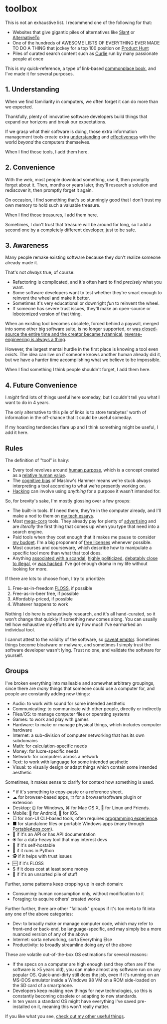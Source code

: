 # toolbox

This is not an exhaustive list. I recommend one of the following for that:

- Websites that give gigantic piles of alternatives like [Slant](https://www.slant.co/) or [AlternativeTo](https://alternativeto.net/)
- One of the hundreds of AWESOME LISTS OF EVERYTHING EVER MADE TO DO A THING that jockey for a top 100 position on [Product Hunt](https://www.producthunt.com/)
- Piles of curated search content such as [Curlie](https://curlie.org/) run by many passionate people at once

This is my quick-reference, a type of link-based [commonplace book](https://en.wikipedia.org/wiki/Commonplace_book), and I've made it for several purposes.

## 1. Understanding

When we find familiarity in computers, we often forget it can do more than we expected.

Thankfully, plenty of innovative software developers build things that expand our horizons and break our expectations.

If we grasp what their software is doing, those extra information management tools create extra [understanding](https://gainedin.site/understanding) and [effectiveness](https://gainedin.site/results) with the world _beyond_ the computers themselves.

When I find those tools, I add them here.

## 2. Convenience

With the web, most people download something, use it, then promptly forget about it. Then, months or years later, they'll research a solution and rediscover it, then promptly forget it again.

On occasion, I find something that's so stunningly good that I don't trust my own memory to hold such a valuable treasure.

When I find those treasures, I add them here.

Sometimes, I don't trust that treasure will be around for long, so I add a second one by a completely different developer, just to be safe.

## 3. Awareness

Many people remake existing software because they don't realize someone already made it.

That's not _always_ true, of course:

- Refactoring is complicated, and it's often hard to find _precisely_ what you want.
- Some software developers want to test whether they're smart enough to reinvent the wheel and make it better.
- Sometimes it's very educational or downright _fun_ to reinvent the wheel.
- If someone has severe trust issues, they'll make an open-source or lobotomized version of that thing.

When an existing tool becomes obsolete, forced behind a paywall, merged into some other big software suite, is no longer supported, or [was closed-source the entire time and the creator became tyrannical](https://notageni.us/ip), [reverse-engineering is always a thing](https://trendless.tech/hacking).

However, the largest mental hurdle in the first place is knowing a tool even _exists_. The idea can live on if someone knows another human already did it, but we have a harder time accomplishing what we believe to be impossible.

When I find something I think people shouldn't forget, I add them here.

## 4. Future Convenience

I _might_ find lots of things useful here someday, but I couldn't tell you what I want to do in 4 years.

The only alternative to this pile of links is to store terabytes' worth of information in the off-chance that it could be useful someday.

If my hoarding tendencies flare up and I think something might be useful, I add it here.

## Rules

The definition of "tool" is hairy:

- Every tool revolves around [human purpose](https://gainedin.site/purpose/), which is a concept created as a [relative human value](https://gainedin.site/values/).
- The [cognitive bias](https://gainedin.site/bias) of Maslow's Hammer means we're stuck always interpreting a tool according to what we're presently working on.
- [Hacking](https://trendless.tech/hacking) can involve using _anything_ for a purpose it wasn't intended for.

So, for brevity's sake, I'm mostly glossing over a few groups:

- The built-in tools. If I need them, they're in the computer already, and I'll make a nod to them on [my tech essays](https://trendless.tech).
- Most [mega-corp](https://gainedin.site/groups-large) tools. They already pay for plenty of [advertising](https://notageni.us/marketing/) and are _literally_ the first thing that comes up when you type that need into a search engine.
- Paid tools when they cost enough that it makes me pause to consider [my budget](https://adequate.life/money-3/). I'm a big proponent of [free licenses](https://trendless.tech/floss/) whenever possible.
- Most courses and courseware, which describe how to manipulate a specific tool more than what that tool does.
- Anything [associated with a scandal](https://trendless.tech/faang), [highly politicized](https://gainedin.site/conservative-liberal), [debatably close to illegal](https://notageni.us/legally-safe), or [was hacked](https://trendless.tech/hacking). I've got enough drama in my life without looking for more.

If there are lots to choose from, I try to prioritize:

1. Free-as-in-freedom [FLOSS](https://trendless.tech/floss), if possible
2. Free-as-in-beer free, if possible
3. Affordably-priced, if possible
4. Whatever happens to work

Nothing I do here is exhaustively research, and it's all hand-curated, so it won't change that quickly if something new comes along. You can usually tell how exhaustive my efforts are by how much I've earmarked an individual tool.

I cannot attest to the validity of the software, so [caveat emptor](https://notageni.us/legal-doctrines). Sometimes things become bloatware or malware, and sometimes I simply trust the software developer wasn't lying. Trust no one, and validate the software for yourself.

## Groups

I've broken everything into malleable and somewhat arbitrary groupings, since there are _many_ things that someone could use a computer for, and people are constantly adding new things:

- Audio: to work with sound for some intended aesthetic
- Communicating: to communicate with other people, directly or indirectly
- Files/OS: to manage computer files or operating systems
- Games: to work and play with games
- Hardware: to make or manage physical things, which includes computer hardware
- Internet: a sub-division of computer networking that has its own subdomains
- Math: for calculation-specific needs
- Money: for lucre-specific needs
- Network: for computers across a network
- Text: to work with language for some intended aesthetic
- Visual: to visually design or adapt things which contain some intended aesthetic

Sometimes, it makes sense to clarify for context how something is used.

- _*_ if it's something to copy-paste or a reference sheet.
- ☁ for browser-based apps, ⇉ for a browser/software plugin or extension
- Desktop: ⊞ for Windows, ⌘ for Mac OS X, 🐧 for Linux and Friends.
- Mobile: 🤖 for Android, 🍎 for iOS.
- □ for non-UI CLI-based tools, often requires [programming experience](https://trendless.tech/prog-basics).
- ■ for standalone files or portable Windows apps (many through [PortableApps.com](https://portableapps.com/)).
- 🔌 if it's an API or has API documentation
- ⦿ for a data-heavy tool that may interest devs
- 💾 if it's self-hostable
- 🐍 if it runs in Python
- 🕵️ if it helps with trust issues
- 🆓 if it's FLOSS
- $ if it does cost at least some money
- 💩 if it's an unsorted pile of stuff

Further, some patterns keep cropping up in each domain:

- Consuming: human consumption only, without modification to it
- Foraging: to acquire others' created works

Further further, there are other "fallback" groups if it's too meta to fit into any one of the above categories:

- Dev: to broadly make or manage computer code, which may refer to front-end or back-end, be language-specific, and may simply be a more nuanced version of any of the above
- Internet: sorta networking, sorta Everything Else
- Productivity: to broadly streamline doing any of the above

These are volatile out-of-the-box OS estimations for several reasons:

- If the specs on a computer are high enough (and they often are if the software is >5 years old), you can make almost any software run on any popular OS. Quick-and-dirty still does the job, even if it's running on an MS-DOS emulator inside a Windows 98 VM on a ROM side-loaded on the SD card of a smartphone.
- Developers keep making new things for new technologies, so this is constantly becoming obsolete or adapting to new standards.
- In ten years a standard OS might have everything I've saved pre-installed on it, meaning this won't really matter.

If you like what you see, [check out my other useful things](https://stucky.tech/creations).
